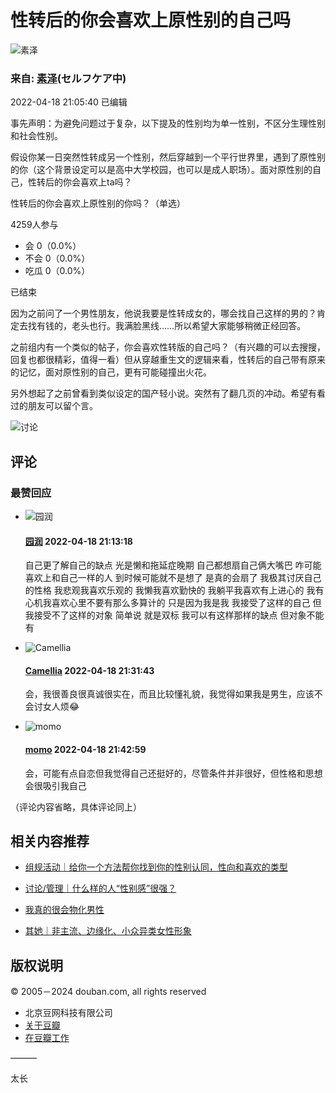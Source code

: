# 性转后的你会喜欢上原性别的自己吗

![素泽](https://img1.doubanio.com/icon/up59138907-18.jpg)

### 来自: [素泽](https://www.douban.com/people/59138907/)(セルフケア中)

2022-04-18 21:05:40 已编辑

事先声明：为避免问题过于复杂，以下提及的性别均为单一性别，不区分生理性别和社会性别。

假设你某一日突然性转成另一个性别，然后穿越到一个平行世界里，遇到了原性别的你（这个背景设定可以是高中大学校园，也可以是成人职场）。面对原性别的自己，性转后的你会喜欢上ta吗？

性转后的你会喜欢上原性别的你吗？（单选）

4259人参与

- 会 0（0.0%）
- 不会 0（0.0%）
- 吃瓜 0（0.0%）

已结束

因为之前问了一个男性朋友，他说我要是性转成女的，哪会找自己这样的男的？肯定去找有钱的，老头也行。我满脸黑线……所以希望大家能够稍微正经回答。

之前组内有一个类似的帖子，你会喜欢性转版的自己吗？（有兴趣的可以去搜搜，回复也都很精彩，值得一看）但从穿越重生文的逻辑来看，性转后的自己带有原来的记忆，面对原性别的自己，更有可能碰撞出火花。

另外想起了之前曾看到类似设定的国产轻小说。突然有了翻几页的冲动。希望有看过的朋友可以留个言。

![讨论](https://img1.doubanio.com/view/group_topic/l/public/p542543989.webp)

## 评论

### 最赞回应

- ![园润](https://img9.doubanio.com/icon/up174833452-6.jpg)

  #### [园润](https://www.douban.com/people/174833452/) 2022-04-18 21:13:18

  自己更了解自己的缺点 光是懒和拖延症晚期 自己都想扇自己俩大嘴巴 咋可能喜欢上和自己一样的人 到时候可能就不是想了 是真的会扇了 我极其讨厌自己的性格 我悲观我喜欢乐观的 我懒我喜欢勤快的 我躺平我喜欢有上进心的 我有心机我喜欢心里不要有那么多算计的 只是因为我是我 我接受了这样的自己 但我接受不了这样的对象 简单说 就是双标 我可以有这样那样的缺点 但对象不能有
    
- ![Camellia](https://img1.doubanio.com/icon/up191933817-68.jpg)

  #### [Camellia](https://www.douban.com/people/191933817/) 2022-04-18 21:31:43
  
  会，我很善良很真诚很实在，而且比较懂礼貌，我觉得如果我是男生，应该不会讨女人烦😂
  
- ![momo](https://img3.doubanio.com/icon/up223896132-3.jpg)

  #### [momo](https://www.douban.com/people/223896132/) 2022-04-18 21:42:59
  
  会，可能有点自恋但我觉得自己还挺好的，尽管条件并非很好，但性格和思想会很吸引我自己

（评论内容省略，具体评论同上）

## 相关内容推荐

- [组规活动｜给你一个方法帮你找到你的性别认同，性向和喜欢的类型](https://www.douban.com/group/topic/260609586/)
  
- [讨论/管理｜什么样的人“性别感”很强？](https://www.douban.com/group/topic/215677054/)

- [我真的很会物化男性](https://www.douban.com/group/topic/274211623/)

- [其她｜非主流、边缘化、小众异类女性形象](https://www.douban.com/group/topic/294560543/)

## 版权说明

© 2005－2024 douban.com, all rights reserved

- 北京豆网科技有限公司
- [关于豆瓣](https://www.douban.com/about)
- [在豆瓣工作](https://www.douban.com/jobs)
  
———

太长